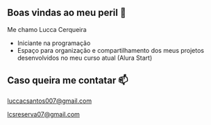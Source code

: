 ## Boas vindas ao meu peril 🤠

Me chamo Lucca Cerqueira 

- Iniciante na programação
- Espaço para organização e compartilhamento dos meus projetos desenvolvidos no meu curso atual (Alura Start)

## Caso queira me contatar 📫

luccacsantos007@gmail.com

lcsreserva07@gmail.com
